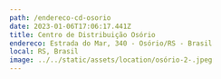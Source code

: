 ```yaml
---
path: /endereco-cd-osorio
date: 2023-01-06T17:06:17.441Z
title: Centro de Distribuição Osório
endereco: Estrada do Mar, 340 - Osório/RS - Brasil
local: RS, Brasil
image: ../../static/assets/location/osório-2-.jpeg
---
```

